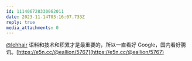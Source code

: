 ```yaml
---
id: 111406728330062011
date: 2023-11-14T03:16:07.733Z
reply: true
media_attachments: 0
---
```


[@lehhair](https://misskey.lehhair.net/@lehhair) 语料和技术和积累才是最重要的，所以一直看好 Google，国内看好腾讯。[https://e5n.cc/@eallion/5767](https://e5n.cc/@eallion/5767)

